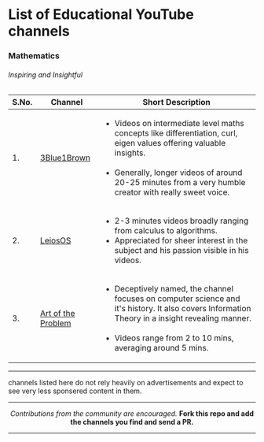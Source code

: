 # List of Educational YouTube channels
### Mathematics
###### Inspiring and Insightful

|S.No.|           Channel            |          Short Description            |
|----|------------------------------|---------------------------------------|
|1.| [3Blue1Brown](https://www.youtube.com/channel/UCYO_jab_esuFRV4b17AJtAw)|<ul> <li>  Videos on intermediate level maths concepts like differentiation, curl, eigen values offering valuable insights.<br><br> <li>Generally, longer videos of around 20-25 minutes from a very humble creator with really sweet voice.|
|2. | [LeiosOS](https://www.youtube.com/channel/UCd0dc7kQA1FUpJ76o1EjLqQ)|<ul><li> 2-3 minutes videos broadly ranging from calculus to algorithms.<li> Appreciated for sheer interest in the subject and his passion visible in his videos.
|3. | [Art of the Problem](https://www.youtube.com/channel/UCotwjyJnb-4KW7bmsOoLfkg) | <ul><li> Deceptively named, the channel focuses on computer science and it's history. It also covers Information Theory in a insight revealing manner. <br><br><li>Videos range from 2 to 10 mins, averaging around 5 mins.|

***
channels listed here do not rely heavily on advertisements and expect to see very less sponsered content in them.

***
<center>  
  <i>Contributions from the community are encouraged.</i>
  <b>Fork this repo and add the channels you find and send a PR.</b>

</center>

***
